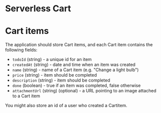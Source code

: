 # Serverless Cart


# Cart items

The application should store Cart items, and each Cart item contains the following fields:

* `todoId` (string) - a unique id for an item
* `createdAt` (string) - date and time when an item was created
* `name` (string) - name of a Cart item (e.g. "Change a light bulb")
* `price` (string) - item should be completed
* `description` (string) - item should be completed
* `done` (boolean) - true if an item was completed, false otherwise
* `attachmentUrl` (string) (optional) - a URL pointing to an image attached to a Cart item

You might also store an id of a user who created a Cartitem.


